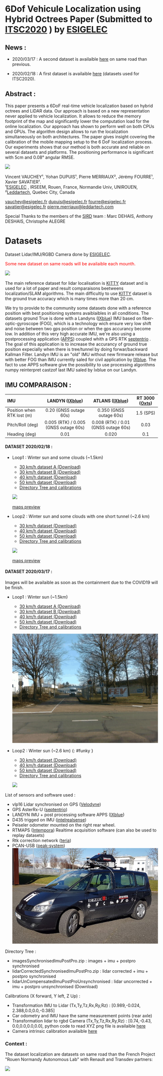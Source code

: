 
# 6Dof Vehicule Localization using Hybrid Octrees Paper (Submitted to [ITSC2020](https://www.ieee-itsc2020.org/)  ) by [ESIGELEC](https://www.esigelec.fr/)

## News :
* 2020/03/17 : A second dataset is availaible  [here](#MARCH) on same road than previous.

* 2020/02/18 : A first dataset is availaible [here](#FEBRUARY) (datasets used for ITSC2020).

## Abstract :
This paper presents a 6DoF real-time vehicle localization
based on hybrid octrees and LiDAR data. Our approach is
based on a new representation never applied to vehicle
localization. It allows to reduce the memory footprint of
the map and significantly lower the computation load for
the online localization. Our approach has shown to perform
well on both CPUs and GPUs. The algorithm design allows to
run the localization simultaneously on both architectures.
The paper gives insight covering the calibration of the
mobile mapping setup to the 6 DoF localization process. Our
experiments shows that our method is both accurate and
reliable on several datasets and platforms. The positioning
performance is significant with 5cm and 0.08° angular RMSE. 





[![](https://img.youtube.com/vi/BLnmOXnFlSA/0.jpg)](https://www.youtube.com/watch?v=BLnmOXnFlSA)

Vincent VAUCHEY¹, Yohan DUPUIS¹, Pierre MERRIAUX², Jérémy FOURRE¹, Xavier SAVATIER¹.  
¹[ESIGELEC](http://www.esigelec.fr/) , IRSEEM, Rouen, France, Normandie Univ, UNIROUEN,   
²[Leddartech](http://www.leddartech.com.),   Quebec   City,   Canada

vauchey@esigelec.fr
dupuis@esigelec.fr
fourre@esigelec.fr
savatier@esigelec.fr
pierre.merriaux@leddartech.com


Special Thanks to the members of the [SIRD](http://www.esigelec.fr/en/node/113) team : Marc DEHAIS, Anthony DESHAIS, Christophe ALEGRE
# Datasets
Dataset Lidar/IMU/RGBD Camera done by [ESIGELEC](http://www.esigelec.fr/).

<span style="color:red">Some new dataset on same roads will be availaible each mounth.</span>

[![](https://img.youtube.com/vi/6mwToyNoxMQ/0.jpg)](https://www.youtube.com/watch?v=6mwToyNoxMQ)

The main reference dataset for lidar localisation is [KITTY](http://www.cvlibs.net/datasets/kitti/) dataset and is used for a lot of paper and result comparaisons beetweens localization/SLAM algorithms. The main difficultiy to use [KITTY](http://www.cvlibs.net/datasets/kitti/) dataset is the ground true accuracy which is many times more than 20 cm.

We try to provide to the community some datasets done with a reference position with best positioning systems avaiblaibles in all conditions.
The datasets ground True is done with a Landyns ([IXblue](https://www.ixblue.com/)) IMU based on fiber-optic-gyroscope (FOG), which is a technology wich ensure very low shift and noise between two gps position or when the gps accurancy become low.
In addition of this very high accurate IMU, we're also using a postprocessing application ([APPS](https://www.ixblue.com/products/apps)) coupled whith a GPS RTK [septentrio](https://www.septentrio.com/) . The goal of this application is to increase the accurancy of ground true position expecially when there is tree/tunnel by doing forwar/backward Kallman Filter. Landyn IMU is an "old" IMU without new firmware release but with better FOG than IMU currently saled for civil application by [IXblue](https://www.ixblue.com/). The fact to use APPS software give the possibility to use processing algorithms numpy reinterpret castzof last IMU saled by Ixblue on our Landyn.

## IMU COMPARAISON :
| IMU  | LANDYN ([IXblue](https://www.ixblue.com/))        | ATLANS ([IXblue](https://www.ixblue.com/))  | RT 3000 ([Oxts](https://www.oxts.com/))
| :--------------- |:---------------:|:---------------:|:---------------:|
| Position when RTK lost (m)  | 0.20 (GNSS outage 60s) | 0.350 (GNSS outage 60s)  |  1.5 (SPS)
| Pitch/Roll (deg)  | 0.005 (RTK) / 0.005 (GNSS outage 60s) | 0.008 (RTK) / 0.01 (GNSS outage 60s) | 0.03
| Heading (deg)  | 0.01 | 0.020 | 0.1

<a id="FEBRUARY"></a>
#### DATASET 2020/02/18 : 
* Loop1 : Winter sun and some clouds (~1.5km)
    * [30 km/h dataset A (Download)](https://esigelec-my.sharepoint.com/:f:/g/personal/vauchey_esigelec_fr/Es6-VHjNiZBOubLo9q2Q1yMBoJ9y7BUGPe2NENOk30hMSA?e=WaCXvv)
    * [30 km/h dataset B (Download)](https://esigelec-my.sharepoint.com/:f:/g/personal/vauchey_esigelec_fr/Ep6Z90zOKYVCipE6pUHEONwB_tNcZjKDh-ARI84gIa1-2w?e=pM3R5e)
    * [40 km/h dataset (Download)](https://esigelec-my.sharepoint.com/:f:/g/personal/vauchey_esigelec_fr/EiKIg8MUu8dOqryis5O0QFYBwbs4CK7igzz_9DlccL1JoA?e=U2rvdL)
    * [50 km/h dataset (Download)](https://esigelec-my.sharepoint.com/:f:/g/personal/vauchey_esigelec_fr/EqH7B0M1s0RMvxOBO7FcqfIB1vUxszmcxPL5-d4YIP9YLg?e=0Y0XhP)
    * [Directory Tree and calibrations](#TREE)

    [![](images/LOOP1.gif)](https://www.google.com/maps/d/embed?mid=1cAdJnWjBnK7ZZkCva8ftSXN_qYLh2o9t   )

    [maps preview](https://www.google.com/maps/d/embed?mid=1cAdJnWjBnK7ZZkCva8ftSXN_qYLh2o9t)
    
    


        

* Loop2 : Winter sun and some clouds with one short tunnel (~2.6 km)

    * [30 km/h dataset (Download)](https://esigelec-my.sharepoint.com/:f:/g/personal/vauchey_esigelec_fr/EpMb2wsK-NpGrhTXduyHqCsBPwkXS0PnqqerVkWSDt3SBw?e=m6i0lU)
    * [40 km/h dataset (Download)](https://esigelec-my.sharepoint.com/:f:/g/personal/vauchey_esigelec_fr/EorAB27JGmBCinzCaIx3-BABeothYaj082p_ULneF3W90A?e=rCeS9S)
    * [50 km/h dataset (Download)](https://esigelec-my.sharepoint.com/:f:/g/personal/vauchey_esigelec_fr/EuxwP_jf_ftEgLOtLrW8rEcBcGaAB138aQH0VoWES5mRTQ?e=ZVXkvt)
    * [Directory Tree and calibrations](#TREE)

    [![](images/LOOP2.gif)](https://www.google.com/maps/d/embed?mid=1aRvGyCyWWRs2k5G5HH2M6DCKO5p3p3LA)

    [maps preview](https://www.google.com/maps/d/embed?mid=1aRvGyCyWWRs2k5G5HH2M6DCKO5p3p3LA)



<a id="MARCH"></a>
#### DATASET 2020/03/17 :
Images will be availaible as soon as the containment due to the COVID19 will be finish.

* Loop1 : Winter sun (~1.5km)
    * [30 km/h dataset A (Download)](https://esigelec-my.sharepoint.com/:f:/g/personal/vauchey_esigelec_fr/Epl3hNJUPLZCoy6IWMNTANUBVNQIBkzYMGPoVdiwesmI8A?e=XlI1bo)
    * [30 km/h dataset B (Download)](https://esigelec-my.sharepoint.com/:f:/g/personal/vauchey_esigelec_fr/EuCzgB2bsMNPvvh2F2uJyXsBR6S94p-nG2j4gCIl95Q2Fg?e=mbxzMa)
    * [40 km/h dataset (Download)](https://esigelec-my.sharepoint.com/:f:/g/personal/vauchey_esigelec_fr/EpUYJXIIOBBCmVeVNDTEzY0BeX3aoa13xvPoDsl7oqROzA?e=aLZPNy)
    * [50 km/h dataset (Download)](https://esigelec-my.sharepoint.com/:f:/g/personal/vauchey_esigelec_fr/ErHtWZHchZBNsbFTgj7a4N0BifbNDwc2UOtceli3BklsnQ?e=NnnGL3)
    * [Directory Tree and calibrations](#TREE)

    [![](images/LOOP1_March.gif)](https://www.google.com/maps/d/embed?mid=1cAdJnWjBnK7ZZkCva8ftSXN_qYLh2o9t   )

* Loop2 : Winter sun  (~2.6 km) {: #funky }

    * [30 km/h dataset (Download)](https://esigelec-my.sharepoint.com/:f:/g/personal/vauchey_esigelec_fr/Ejo-BdHUM3RLllubCrM5CR4BcTmivJZkLjhOAkxU6bZ1Lw?e=zA4vqO)
    * [40 km/h dataset (Download)](https://esigelec-my.sharepoint.com/:f:/g/personal/vauchey_esigelec_fr/Empp_AwT1I5Ejkt7ORN6Hb0B3cqe_DiQUn9OsdJWGAfpMw?e=k9qW9w)
    * [50 km/h dataset (Download)](https://esigelec-my.sharepoint.com/:f:/g/personal/vauchey_esigelec_fr/EnGsngNsyfJNmc6OXIcSKVkBsYvJUXxJp0fqcYi46UyvvQ?e=iZAZHV)
    * [Directory Tree and calibrations](#TREE)

    [![](images/LOOP2_March.gif)](https://www.google.com/maps/d/embed?mid=1aRvGyCyWWRs2k5G5HH2M6DCKO5p3p3LA)



List of sensors and software used :
* vlp16 Lidar synchronised on GPS ([Velodyne](https://velodynelidar.com/))
* GPS AsterRx-U ([septentrio](https://www.septentrio.com/))
* LANDYN IMU + post processing software APPS ([IXblue](https://www.ixblue.com/))
* D435 trigged on IMU ([intelrealsense](https://www.intelrealsense.com/depth-camera-d435))
* Peiseler odometer mounted on the right rear wheel.
* RTMAPS ([Intempora](https://intempora.com/)) Realtime acquisition software (can also be used to replay datasets)
* Rtk correction network ([teria](https://www.reseau-teria.com/reseau/)) 
* PCAN-USB ([peak-system](https://www.peak-system.com)) 
![](images/espace1.jpg )

<a id="TREE"></a>

Directory Tree :
* imagesSynchronisedImuPostPro.zip : images + imu + postpro synchronised
* lidarCorrectedSynchronisedImuPostPro.zip : lidar corrected  + imu + postpro synchronised
* lidarUnCompensatedImuPostProUnsynchronised : lidar uncorrected + imu + postpro unsynchronised (Download)

Calibrations (X forward, Y left, Z Up) :
* Transformation IMU to Lidar (Tx,Ty,Tz,Rx,Ry,Rz) : [0.989,-0.024, 2.388,0.0,0.0,-0.385]
* Car odometry and IMU have the same measurement points (rear axle)
* Transformation lidar to rgbd Camera (Tx,Ty,Tz,Rx,Ry,Rz) : [0.74,-0.43, 0.0,0.0,0.0,0.0], python code to read XYZ png file is availaible [here](code/convertionImageXYZto3D.py)
* Camera intrinsic calibration availaible [here](https://esigelec-my.sharepoint.com/:t:/g/personal/vauchey_esigelec_fr/EX0QY8SadelDo6IuNx0krBsBeEOZIGlivtcV2bfRhXYKvQ?e=E1E4CN)
### Context :
The dataset localization are datasets on same road than the French Project "Rouen Normandy Autonomous Lab" with Renault and Transdev partners:

[![](https://img.youtube.com/vi/eCkQ1vqz_8s/0.jpg)](https://www.youtube.com/watch?v=eCkQ1vqz_8s)





